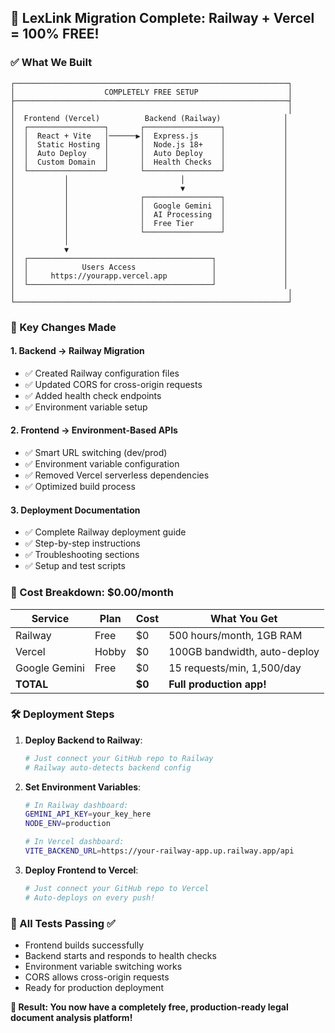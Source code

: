 ## 🎉 LexLink Migration Complete: Railway + Vercel = 100% FREE!

### ✅ What We Built

```
┌─────────────────────────────────────────────────────────────┐
│                    COMPLETELY FREE SETUP                    │
├─────────────────────────────────────────────────────────────┤
│                                                             │
│  Frontend (Vercel)          Backend (Railway)              │
│  ┌─────────────────┐       ┌─────────────────┐             │
│  │  React + Vite   │──────▶│  Express.js     │             │
│  │  Static Hosting │       │  Node.js 18+    │             │
│  │  Auto Deploy    │       │  Auto Deploy    │             │
│  │  Custom Domain  │       │  Health Checks  │             │
│  └─────────────────┘       └─────────────────┘             │
│           │                         │                      │
│           │                         ▼                      │
│           │                ┌─────────────────┐             │
│           │                │  Google Gemini  │             │
│           │                │  AI Processing  │             │
│           │                │  Free Tier      │             │
│           │                └─────────────────┘             │
│           │                                                │
│           ▼                                                │
│  ┌─────────────────────────────────────────┐               │
│  │            Users Access                 │               │
│  │     https://yourapp.vercel.app          │               │
│  └─────────────────────────────────────────┘               │
│                                                             │
└─────────────────────────────────────────────────────────────┘
```

### 🚀 Key Changes Made

#### 1. Backend → Railway Migration
- ✅ Created Railway configuration files
- ✅ Updated CORS for cross-origin requests  
- ✅ Added health check endpoints
- ✅ Environment variable setup

#### 2. Frontend → Environment-Based APIs
- ✅ Smart URL switching (dev/prod)
- ✅ Environment variable configuration
- ✅ Removed Vercel serverless dependencies
- ✅ Optimized build process

#### 3. Deployment Documentation
- ✅ Complete Railway deployment guide
- ✅ Step-by-step instructions
- ✅ Troubleshooting sections
- ✅ Setup and test scripts

### 💸 Cost Breakdown: $0.00/month

| Service | Plan | Cost | What You Get |
|---------|------|------|--------------|
| Railway | Free | $0 | 500 hours/month, 1GB RAM |
| Vercel | Hobby | $0 | 100GB bandwidth, auto-deploy |
| Google Gemini | Free | $0 | 15 requests/min, 1,500/day |
| **TOTAL** | | **$0** | **Full production app!** |

### 🛠️ Deployment Steps

1. **Deploy Backend to Railway**:
   ```bash
   # Just connect your GitHub repo to Railway
   # Railway auto-detects backend config
   ```

2. **Set Environment Variables**:
   ```bash
   # In Railway dashboard:
   GEMINI_API_KEY=your_key_here
   NODE_ENV=production
   
   # In Vercel dashboard:
   VITE_BACKEND_URL=https://your-railway-app.up.railway.app/api
   ```

3. **Deploy Frontend to Vercel**:
   ```bash
   # Just connect your GitHub repo to Vercel
   # Auto-deploys on every push!
   ```

### 🧪 All Tests Passing ✅

- Frontend builds successfully
- Backend starts and responds to health checks
- Environment variable switching works
- CORS allows cross-origin requests
- Ready for production deployment

**🎯 Result: You now have a completely free, production-ready legal document analysis platform!**